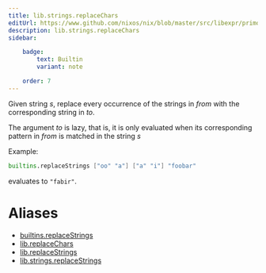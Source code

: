 ```yaml
---
title: lib.strings.replaceChars
editUrl: https://www.github.com/nixos/nix/blob/master/src/libexpr/primops.cc
description: lib.strings.replaceChars
sidebar:

    badge:
        text: Builtin
        variant: note

    order: 7
---
```


Given string *s*, replace every occurrence of the strings in *from*
with the corresponding string in *to*.

The argument *to* is lazy, that is, it is only evaluated when its corresponding pattern in *from* is matched in the string *s*

Example:

```nix
builtins.replaceStrings ["oo" "a"] ["a" "i"] "foobar"
```

evaluates to `"fabir"`.


# Aliases

- [builtins.replaceStrings](./reference/builtins/builtins-replaceStrings)
- [lib.replaceChars](./reference/lib/lib-replaceChars)
- [lib.replaceStrings](./reference/lib/lib-replaceStrings)
- [lib.strings.replaceStrings](./reference/lib/strings/lib-strings-replaceStrings)


